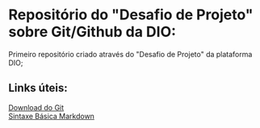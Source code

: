 # Repositório do "Desafio de Projeto" sobre Git/Github da DIO:
Primeiro repositório criado através do "Desafio de Projeto" da plataforma DIO;


## Links úteis:
[Download do Git](https://git-scm.com/downloads)  
[Sintaxe Básica Markdown](https://www.markdownguide.org/basic-syntax/)
